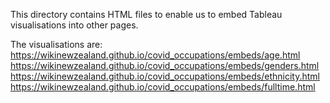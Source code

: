 This directory contains HTML files to enable us to embed Tableau visualisations into other pages.

The visualisations are:
https://wikinewzealand.github.io/covid_occupations/embeds/age.html
https://wikinewzealand.github.io/covid_occupations/embeds/genders.html
https://wikinewzealand.github.io/covid_occupations/embeds/ethnicity.html
https://wikinewzealand.github.io/covid_occupations/embeds/fulltime.html
